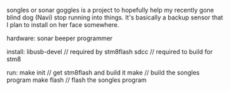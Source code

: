 
songles or sonar goggles
is a project to hopefully help my recently gone blind dog (Navi) stop running into things. It's basically a backup sensor that I plan to install on her face somewhere.

hardware:
	sonar
	beeper
	programmer

install:
	libusb-devel // required by stm8flash
	sdcc // required to build for stm8

run:
	make init // get stm8flash and build it
	make // build the songles program
	make flash // flash the songles program
